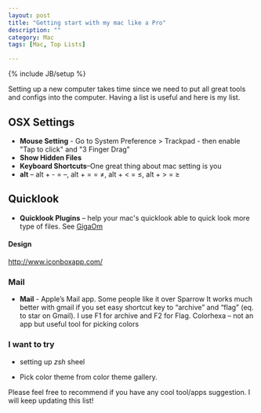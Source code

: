 ```yaml
---
layout: post
title: "Getting start with my mac like a Pro"
description: ""
category: Mac
tags: [Mac, Top Lists]

---
```

{% include JB/setup %}
<!--TODO new intro-->
Setting up a new computer takes time since we need to put all great tools and configs into the computer.  Having a list is useful and here is my list.

## OSX Settings

- **Mouse Setting** - Go to System Preference > Trackpad - then enable "Tap to click" and "3 Finger Drag"
- **Show Hidden Files**
- **Keyboard Shortcuts**–One great thing about mac setting is you
- **alt** – alt + - = –, alt + = = ≠, alt + < = ≤, alt + > = ≥

## Quicklook

- **Quicklook Plugins** – help your mac's quicklook able to quick look more type of files.  See [GigaOm](http://gigaom.com/2009/05/06/four-useful-quicklook-plugins/)


#### Design

http://www.iconboxapp.com/




### Mail 

- **Mail** - Apple’s Mail app. Some people like it over Sparrow  It works much better with gmail if you set easy shortcut key to “archive” and “flag” (eq. to star on Gmail).  I use F1 for archive and F2 for Flag.
Colorhexa – not an app but useful tool for picking colors


### I want to try

- setting up *zsh* sheel

- Pick color theme from color theme gallery.


Please feel free to recommend if you have any cool tool/apps suggestion.  I will keep updating this list!
